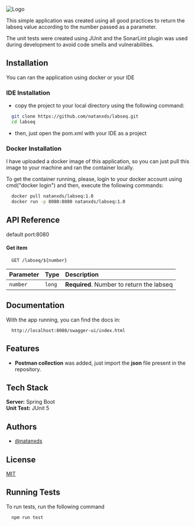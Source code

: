 
![Logo](https://uspto.report/TM/86227240/mark)

This simple application was created using all good practices to return the labseq value according to the number passed as a parameter. 

The unit tests were created using JUnit and the SonarLint plugin was used during development to avoid code smells and vulnerabilities.
## Installation

You can ran the application using docker or your IDE

### IDE Installation
- copy the project to your local directory using the following command:
```bash
  git clone https://github.com/natanxds/labseq.git
  cd labseq
```
- then, just open the pom.xml with your IDE as a project

### Docker Installation
I have uploaded a docker image of this application, so you can just pull this image to your machine and ran the container locally. 

To get the container running, please, login to your docker account using cmd("docker login") and then, execute the following commands:
```bash
  docker pull natanxds/labseq:1.0
  docker run -p 8080:8080 natanxds/labseq:1.0
```

    
## API Reference
default port:8080 

#### Get item

```http
  GET /labseq/${number}
```

| Parameter | Type     | Description                       |
| :-------- | :------- | :-------------------------------- |
| `number`      | `long` | **Required**. Number to return the labseq |




## Documentation

With the app running, you can find the docs in:

```http
  http://localhost:8080/swagger-ui/index.html
```



## Features

- **Postman collection** was added, just import the **json** file present in the repository.


## Tech Stack

**Server:** Spring Boot  
**Unit Test:** JUnit 5



## Authors

- [@natanxds](https://www.github.com/natanxds)


## License

[MIT](https://choosealicense.com/licenses/mit/)


## Running Tests

To run tests, run the following command

```bash
  npm run test
```

